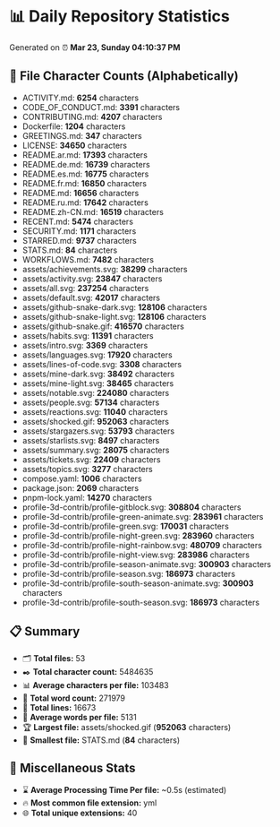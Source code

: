 # 📊 Daily Repository Statistics
Generated on ⏰ **Mar 23, Sunday 04:10:37 PM**

## 📂 File Character Counts (Alphabetically)
- ACTIVITY.md: **6254** characters
- CODE_OF_CONDUCT.md: **3391** characters
- CONTRIBUTING.md: **4207** characters
- Dockerfile: **1204** characters
- GREETINGS.md: **347** characters
- LICENSE: **34650** characters
- README.ar.md: **17393** characters
- README.de.md: **16739** characters
- README.es.md: **16775** characters
- README.fr.md: **16850** characters
- README.md: **16656** characters
- README.ru.md: **17642** characters
- README.zh-CN.md: **16519** characters
- RECENT.md: **5474** characters
- SECURITY.md: **1171** characters
- STARRED.md: **9737** characters
- STATS.md: **84** characters
- WORKFLOWS.md: **7482** characters
- assets/achievements.svg: **38299** characters
- assets/activity.svg: **23847** characters
- assets/all.svg: **237254** characters
- assets/default.svg: **42017** characters
- assets/github-snake-dark.svg: **128106** characters
- assets/github-snake-light.svg: **128106** characters
- assets/github-snake.gif: **416570** characters
- assets/habits.svg: **11391** characters
- assets/intro.svg: **3369** characters
- assets/languages.svg: **17920** characters
- assets/lines-of-code.svg: **3308** characters
- assets/mine-dark.svg: **38492** characters
- assets/mine-light.svg: **38465** characters
- assets/notable.svg: **224080** characters
- assets/people.svg: **57134** characters
- assets/reactions.svg: **11040** characters
- assets/shocked.gif: **952063** characters
- assets/stargazers.svg: **53793** characters
- assets/starlists.svg: **8497** characters
- assets/summary.svg: **28075** characters
- assets/tickets.svg: **22409** characters
- assets/topics.svg: **3277** characters
- compose.yaml: **1006** characters
- package.json: **2069** characters
- pnpm-lock.yaml: **14270** characters
- profile-3d-contrib/profile-gitblock.svg: **308804** characters
- profile-3d-contrib/profile-green-animate.svg: **283961** characters
- profile-3d-contrib/profile-green.svg: **170031** characters
- profile-3d-contrib/profile-night-green.svg: **283960** characters
- profile-3d-contrib/profile-night-rainbow.svg: **480709** characters
- profile-3d-contrib/profile-night-view.svg: **283986** characters
- profile-3d-contrib/profile-season-animate.svg: **300903** characters
- profile-3d-contrib/profile-season.svg: **186973** characters
- profile-3d-contrib/profile-south-season-animate.svg: **300903** characters
- profile-3d-contrib/profile-south-season.svg: **186973** characters

## 📋 Summary
- 🗂️ **Total files:** 53
- ✒️ **Total character count:** 5484635
- 📊 **Average characters per file:** 103483
- 📝 **Total word count:** 271979
- 🧾 **Total lines:** 16673
- 📐 **Average words per file:** 5131
- 🏆 **Largest file:** assets/shocked.gif (**952063** characters)
- 🥉 **Smallest file:** STATS.md (**84** characters)

## 🌟 Miscellaneous Stats
- ⌛ **Average Processing Time Per file:** ~0.5s (estimated)
- 🔥 **Most common file extension:** yml
- 🌐 **Total unique extensions:** 40
